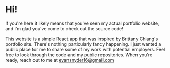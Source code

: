 # Hi!

If you're here it likely means that you've seen my actual portfolio website, and I'm glad you've come to check out the source code!

This website is a simple React app that was inspired by Brittany Chiang's portfolio site. There's nothing particularly fancy happening. I just wanted a public place for me to share some of my work with potential employers. Feel free to look through the code and my public repositories. When you're ready, reach out to me at [evansnyder16@gmail.com](mailto:evansnyder16@gmail.com)